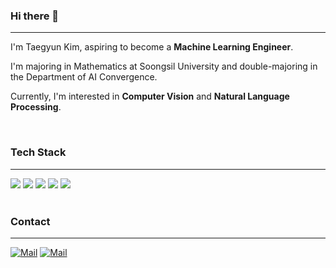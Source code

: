 ### Hi there 👋
---
I'm Taegyun Kim, aspiring to become a **Machine Learning Engineer**.

I'm majoring in Mathematics at Soongsil University and double-majoring in the Department of AI Convergence.

Currently, I'm interested in **Computer Vision** and **Natural Language Processing**.

<br>

### Tech Stack
---
<div>
  <img src="https://img.shields.io/badge/Python-3776AB?style=flat&logo=Python&logoColor=white">
  <img src="https://img.shields.io/badge/PyTorch-EE4C2C?style=flat&logo=PyTorch&logoColor=white">
  <img src="https://img.shields.io/badge/Colab-F9AB00?style=flat&logo=Google Colab&logoColor=white">
  <img src="https://img.shields.io/badge/VSCode-007ACC?style=flat&logo=Visual Studio Code&logoColor=white">
  <img src="https://img.shields.io/badge/Ubuntu-E95420?style=flat&logo=Ubuntu&logoColor=white">
</div>
  
<br>

### Contact
---
[![Mail](https://img.shields.io/badge/Naver-03C75A?style=flat&logo=Naver&logoColor=white)](ypp1900@naver.com)
[![Mail](https://img.shields.io/badge/Gmail-EA4335?style=flat&logo=Gmail&logoColor=white)](tgkim980605@gmail.com)
